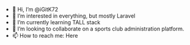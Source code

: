 - 👋 Hi, I’m @iGitK72
- 👀 I’m interested in everything, but mostly Laravel
- 🌱 I’m currently learning TALL stack
- 💞️ I’m looking to collaborate on a sports club administration platform.
- 📫 How to reach me:  Here

<!---
iGitK72/iGitK72 is a ✨ special ✨ repository because its `README.md` (this file) appears on your GitHub profile.
You can click the Preview link to take a look at your changes.
--->
